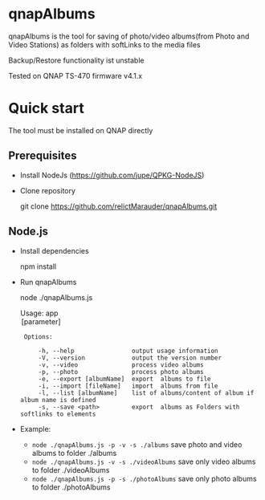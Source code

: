 # qnapAlbums
qnapAlbums is the tool for saving of photo/video albums(from Photo and Video Stations) as folders with softLinks to the media files

Backup/Restore functionality ist unstable

Tested on QNAP TS-470 firmware v4.1.x

# Quick start
 The tool must be installed on QNAP directly
## Prerequisites
   * Install NodeJs (https://github.com/jupe/QPKG-NodeJS)
   *  Clone repository

        git clone https://github.com/relictMarauder/qnapAlbums.git

## Node.js
 * Install dependencies

    npm install

 * Run qnapAlbums

    node ./qnapAlbums.js

      Usage: app <option> [parameter]

        Options:

            -h, --help                output usage information
            -V, --version             output the version number
            -v, --video               process video albums
            -p, --photo               process photo albums
            -e, --export [albumName]  export  albums to file
            -i, --import [fileName]   import  albums from file
            -l, --list [albumName]    list of albums/content of album if album name is defined
            -s, --save <path>         export  albums as Folders with softlinks to elements


* Example:
  -  `node ./qnapAlbums.js -p -v -s ./albums` save photo and video albums to folder ./albums
  -  `node ./qnapAlbums.js -v -s ./videoAlbums` save only video albums to folder ./videoAlbums
  -  `node ./qnapAlbums.js -p -s ./photoAlbums` save only photo albums to folder ./photoAlbums